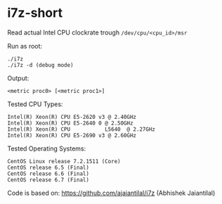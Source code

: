 # i7z-short
Read actual Intel CPU clockrate trough `/dev/cpu/<cpu_id>/msr`

Run as root:

    ./i7z
    ./i7z -d (debug mode)
    
Output:

    <metric proc0> [<metric proc1>]
    
Tested CPU Types:

    Intel(R) Xeon(R) CPU E5-2620 v3 @ 2.40GHz
    Intel(R) Xeon(R) CPU E5-2640 0 @ 2.50GHz
    Intel(R) Xeon(R) CPU           L5640  @ 2.27GHz
    Intel(R) Xeon(R) CPU E5-2690 v3 @ 2.60GHz


Tested Operating Systems:

    CentOS Linux release 7.2.1511 (Core)
    CentOS release 6.5 (Final)
    CentOS release 6.6 (Final)
    CentOS release 6.7 (Final)

Code is based on: https://github.com/ajaiantilal/i7z (Abhishek Jaiantilal)
